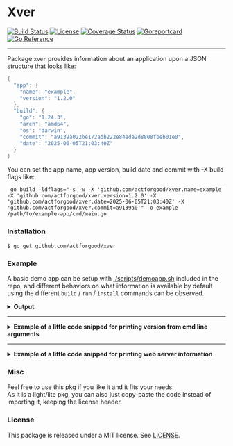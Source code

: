 # Xver

[![Build Status](https://github.com/actforgood/xver/actions/workflows/build.yml/badge.svg)](https://github.com/actforgood/xver/actions/workflows/build.yml)
[![License](https://img.shields.io/badge/license-MIT-blue)](https://raw.githubusercontent.com/actforgood/xver/main/LICENSE)
[![Coverage Status](https://coveralls.io/repos/github/actforgood/xver/badge.svg?branch=main)](https://coveralls.io/github/actforgood/xver?branch=main)
[![Goreportcard](https://goreportcard.com/badge/github.com/actforgood/xver)](https://goreportcard.com/report/github.com/actforgood/xver)
[![Go Reference](https://pkg.go.dev/badge/github.com/actforgood/xver.svg)](https://pkg.go.dev/github.com/actforgood/xver)  

---
Package `xver` provides information about an application upon a JSON structure that looks like:
```go
{
  "app": {
    "name": "example",
    "version": "1.2.0"
  },
  "build": {
    "go": "1.24.3",
    "arch": "amd64",
    "os": "darwin",
    "commit": "a9139a022be172adb222e84eda2d8808fbeb01e0",
    "date": "2025-06-05T21:03:40Z"
  }
}
```
You can set the app name, app version, build date and commit with -X build flags like:
```shell
 go build -ldflags="-s -w -X 'github.com/actforgood/xver.name=example' -X 'github.com/actforgood/xver.version=1.2.0' -X 'github.com/actforgood/xver.date=2025-06-05T21:03:40Z' -X 'github.com/actforgood/xver.commit=a9139a0'" -o example /path/to/example-app/cmd/main.go
```


### Installation

```shell
$ go get github.com/actforgood/xver
```

### Example
A basic demo app can be setup with [./scripts/demoapp.sh](scripts/demoapp.sh) included in the repo, and different behaviors on what information is available by default using the different `build` / `run` / `install` commands can be observed.

<details>
<summary><b>Output</b></summary>

```
>>> Creating demoapp in /Users/JohnDoe/go/xver/scripts/../bin/demoapp/ 
>>> Initializing git repo for it and tagging to v1.2.3 

>>> 1. go build 
```
```json
{
  "app": {
    "name": "demoapp",
    "version": "1.2.3"
  },
  "build": {
    "go": "1.24.3",
    "arch": "amd64",
    "os": "darwin",
    "commit": "addaf89ed0461cdadbf74214e217899bfc04dcad",
    "date": "2025-06-06T08:33:53Z"
  }
}
```
```
>>> 2. go run main.go 
```
```json
{
  "app": {
    "name": "main",
    "version": ""
  },
  "build": {
    "go": "1.24.3",
    "arch": "amd64",
    "os": "darwin",
    "date": ""
  }
}
```
```
>>> 3. go install
```
```json
{
  "app": {
    "name": "demoapp",
    "version": "1.2.3"
  },
  "build": {
    "go": "1.24.3",
    "arch": "amd64",
    "os": "darwin",
    "commit": "addaf89ed0461cdadbf74214e217899bfc04dcad",
    "date": "2025-06-06T08:33:53Z"
  }
}
```
```
>>> 4. Creating a new file causing the repo to be dirty & go build 
```
```json
{
  "app": {
    "name": "demoapp",
    "version": "1.2.3+dirty"
  },
  "build": {
    "go": "1.24.3",
    "arch": "amd64",
    "os": "darwin",
    "commit": "addaf89ed0461cdadbf74214e217899bfc04dcad",
    "date": "2025-06-06T08:33:53Z"
  }
}
```
```
>>> 5. Setting information via flags 
>>> go build -ldflags="-s -w -X 'github.com/actforgood/xver.name=my-demo-app' -X 'github.com/actforgood/xver.version=9.8.7' -X 'github.com/actforgood/xver.date=2025-06-05T21:58:45Z' -X 'github.com/actforgood/xver.commit=a9139a0'" -o demoapp main.go
```
```json
{
  "app": {
    "name": "my-demo-app",
    "version": "9.8.7"
  },
  "build": {
    "go": "1.24.3",
    "arch": "amd64",
    "os": "darwin",
    "commit": "a9139a0",
    "date": "2025-06-05T21:58:45Z"
  }
}
```

</details>

---

<details>
<summary><b>Example of a little code snipped for printing version from cmd line arguments</b></summary>

```go
package main

import (
	"encoding/json"
	"fmt"
	"os"

	"github.com/actforgood/xver"
)

func main() {
	PrintVersion()
	// ...
}

func PrintVersion() {
	if len(os.Args) < 2 || os.Args[1] != "version" {
		return
	}

	info := xver.Information()

	var output string
	if len(os.Args) > 2 && os.Args[2] == "--json" {
		infoJSON, _ := json.Marshal(info)
		output = string(infoJSON)
	} else {
		output = fmt.Sprintf(
			"%s/%s (%s/%s)",
			info.App.Name, info.App.Version,
			info.Build.OS, info.Build.Arch,
		)
	}
	fmt.Println(output)

	os.Exit(0)
}

// Example of output for `./demoapp version`:
// demoapp/1.2.3 (darwin/amd64)
//
// Example of output for `./demoapp version --json`:
// {"app":{"name":"demoapp","version":"1.2.3"},"build":{"go":"1.24.3","arch":"amd64","os":"darwin","commit":"34091f1484780b4e8990df6e1d50f2bc6181430b","date":"2025-06-06T09:48:30Z"}}
```

</details>

---

<details>
<summary><b>Example of a little code snipped for printing web server information</b></summary>

```go
package main

import (
	"encoding/json"
	"log"
	"net/http"

	"github.com/actforgood/xver"
)

func main() {
	hdlr := http.NewServeMux()
	hdlr.HandleFunc("/info", InfoHandleFunc)
	// ...

	srv := &http.Server{
		Addr:    ":8080",
		Handler: hdlr,
	}
	log.Fatal(srv.ListenAndServe())
}

func InfoHandleFunc(w http.ResponseWriter, r *http.Request) {
	info := xver.Information()
	enc := json.NewEncoder(w)
	_ = enc.Encode(info)
}

// Example of output for `curl http://127.0.0.1:8080/info`:
// {"app":{"name":"demoapp","version":"1.2.3"},"build":{"go":"1.24.3","arch":"amd64","os":"darwin","commit":"34091f1484780b4e8990df6e1d50f2bc6181430b","date":"2025-06-06T09:48:30Z"}}`
```

</details>

### Misc 
Feel free to use this pkg if you like it and it fits your needs.   
As it is a light/lite pkg, you can also just copy-paste the code instead of importing it, keeping the license header.  


### License
This package is released under a MIT license. See [LICENSE](LICENSE).  

